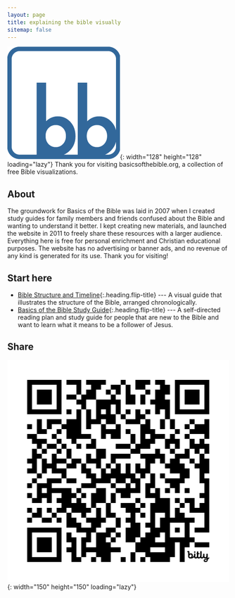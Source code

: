 ```yaml
---
layout: page
title: explaining the bible visually
sitemap: false
---
```

![Actual-size image](assets/img/misc/bb.png){: width="128" height="128" loading="lazy"}
Thank you for visiting basicsofthebible.org, a collection of free Bible visualizations.

## About
The groundwork for Basics of the Bible was laid in 2007 when I created study guides for family members and friends confused about the Bible and wanting to understand it better. I kept creating new materials, and launched the website in 2011 to freely share these resources with a larger audience. Everything here is free for personal enrichment and Christian educational purposes. The website has no advertising or banner ads, and no revenue of any kind is generated for its use. Thank you for visiting!

## Start here
* [Bible Structure and Timeline](bst/README.md){:.heading.flip-title} --- A visual guide that illustrates the structure of the Bible, arranged chronologically.
* [Basics of the Bible Study Guide](studyguide/Introduction.md){:.heading.flip-title} --- A self-directed reading plan and study guide for people that are new to the Bible and want to learn what it means to be a follower of Jesus.

## Share <span class="icon-qrcode"></span>
 ![Actual-size image](assets/img/misc/homepage_qr.png){: width="150" height="150" loading="lazy"}
